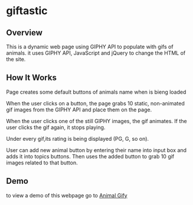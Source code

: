 # giftastic

## Overview

This is a dynamic web page using GIPHY API to populate with gifs of animals. it uses GIPHY API, JavaScript and jQuery to change the HTML of the site.

## How It Works

Page creates some default buttons of animals name when is bieng loaded

When the user clicks on a button, the page grabs 10 static, non-animated gif images from the GIPHY API and place them on the page.

When the user clicks one of the still GIPHY images, the gif animates. If the user clicks the gif again, it  stops playing.

Under every gif,its rating is being displayed (PG, G, so on).

 User can add new animal button by entering their name into input box and adds it into topics buttons. Then uses the added button to grab 10 gif images related to that button.

 ## Demo

 to view a demo of this webpage go to [Animal Gify](https://milucf.github.io/giftastic)